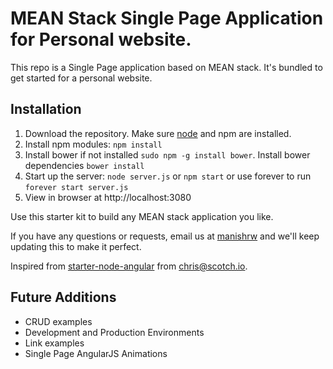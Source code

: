 # MEAN Stack Single Page Application for Personal website.

This repo is a Single Page application based on MEAN stack. It's bundled to get started for a personal website.
## Installation
1. Download the repository. Make sure [node](https://nodejs.org/en/download/) and npm are installed.
2. Install npm modules: `npm install`
3. Install bower if not installed `sudo npm -g install bower`. Install bower dependencies `bower install`
4. Start up the server: `node server.js` or `npm start` or use forever to run `forever start server.js`
5. View in browser at http://localhost:3080

Use this starter kit to build any MEAN stack application you like.

If you have any questions or requests, email us at [manishrw](mailto:manishwr@gmail.com) and we'll keep updating this to make it perfect.

Inspired from [starter-node-angular](https://github.com/scotch-io/starter-node-angular) from [chris@scotch.io](mailto:chris@scotch.io).

## Future Additions
- CRUD examples
- Development and Production Environments
- Link examples
- Single Page AngularJS Animations
